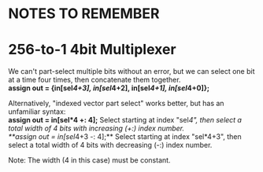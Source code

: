 # NOTES TO REMEMBER

# 256-to-1 4bit Multiplexer
 We can't part-select multiple bits without an error, but we can select one bit at a time four times, then concatenate them together.
 <br>**assign out = {in[sel*4+3], in[sel*4+2], in[sel*4+1], in[sel*4+0]};**

Alternatively, "indexed vector part select" works better, but has an unfamiliar syntax:
  <br> **assign out = in[sel*4 +: 4];** Select starting at index "sel*4", then select a total width of 4 bits with increasing (+:) index number.
	<br> **assign out = in[sel*4+3 -: 4];** Select starting at index "sel*4+3", then select a total width of 4 bits with decreasing (-:) index number.

 
 Note: The width (4 in this case) must be constant.
